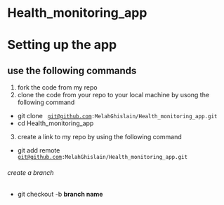 # Health_monitoring_app

# Setting up the app
## use the following commands 
1. fork the code from my repo
2. clone the code from your repo to your local machine by usong the following command
- git clone <code> git@github.com:MelahGhislain/Health_monitoring_app.git </code> 
- cd Health_monitoring_app
3. create a link to my repo by using the following command
- git add remote <code> git@github.com:MelahGhislain/Health_monitoring_app.git </code>  

###### create a branch

- git checkout -b __branch name__
